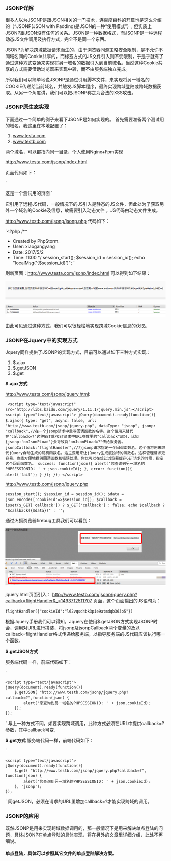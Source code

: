 ### JSONP详解
  很多人以为JSONP是跟JSON相关的一门技术，连百度百科的开篇也是这么介绍的（“JSONP(JSON with Padding)是JSON的一种“使用模式”）, 但实质上JSONP跟JSON没有任何的关系。JSON是一种数据格式，而JSONP是一种远程动态JS文件调用及执行方式，完全不是同一个东西。
  
  JSONP为解决跨域数据请求而生的，由于浏览器同源策略安全限制，是不允许不同域名间的Cookie共享的，而<scipt></scipt>标签方式的JS文件引入则不受限制，于是乎就有了通过这种方式变通来实现将另一域名的数据引入到当前域名。当然这种Cookie共享的方式需要借助浏览器来实现中转，而不由服务端独立完成。
  
  所以我们可以简单地说JSONP是通过引用脚本文件，来实现将另一域名的COOKIE传递给当前域名，并触发JS脚本程序，最终实现跨域登陆或跨域数据获取。从另一个角度讲，我们可以把JSONP称之为合法的XSS攻击。



### JSONP原生态实现
下面通过一个简单的例子来看下JSONP是如何实现的。
首先需要准备两个测试用的域名，我这里在本地配置了：

1. www.testa.com
2. www.testb.com

两个域名，可以都指向同一目录，个人使用Nginx+Fpm实现


http://www.testa.com/jsonp/index.html

页面代码如下：

`
<!DOCTYPE html>
<html lang="en">
<head>
    <meta charset="UTF-8">
    <title>这是一个测试的页面</title>
   <script type="text/javascript">
function localMsg(cookieId) {
    alert('执行当页面函数,当前页面'+document.cookie+',获取另一域名www.testb.com的PHPSESSID:'+cookieId)
}
</script>
<script type="text/javascript" src="http://www.testb.com/jsonp/jsonp.php"></script>
</head>
<body>
这是一个测试用的页面
</body>
</html>
`

它引用了远程JS代码，一般情况下的JS引入是静态的JS文件，但此处为了获取另外一个域名的Cookie及信息，故需要引入动态文件 ，JS代码由动态文件生成。

http://www.testb.com/jsonp/jsonp.php
代码如下：

`<?php
/**
 * Created by PhpStorm.
 * User: xiaogangyang
 * Date: 2017/5/2
 * Time: 11:00
 */
session_start();
$session_id = session_id();
echo "localMsg('{$session_id}')";
`


刷新页面：http://www.testa.com/jsonp/index.html
可以得到如下结果：

![](jsonp/json-origin.png)

![](jsonp/json-origin-sessionid.png)

由此可见通过这种方式，我们可以很轻松地实现跨域Cookie信息的获取。

### JSONP在Jquery中的实现方式
Jquery同样提供了JSONP的实现方式，目前可以通过如下三种方式实现：

1. $.ajax
1. $.getJSON
1. $.get

**$.ajax方式**

http://www.testa.com/jsonp/jquery.html:

` <script type="text/javascript" src="http://libs.baidu.com/jquery/1.11.1/jquery.min.js"></script>
    <script type="text/javascript">
    jQuery(document).ready(function(){
        $.ajax({
            type: "get",
            async: false,
            url: "http://www.testb.com/jsonp/jquery.php",
            dataType: "jsonp",
            jsonp: "callback",//在一个jsonp请求中重写回调函数的名字。这个值用来替代在"callback=?"这种GET或POST请求中URL参数里的"callback"部分，比如{jsonp:'onJsonPLoad'}会导致将"onJsonPLoad=?"传给服务器。
            jsonpCallback:"flightHandler",//为jsonp请求指定一个回调函数名。这个值将用来取代jQuery自动生成的随机函数名。这主要用来让jQuery生成度独特的函数名，这样管理请求更容易，也能方便地提供回调函数和错误处理。你也可以在想让浏览器缓存GET请求的时候，指定这个回调函数名。
            success: function(json){
                alert('您查询到另一域名的PHPSESSIONID： ' + json.cookieId);
            },
            error: function(){
                alert('fail');
            }
        });
    });
</script>`


http://www.testb.com/jsonp/jquery.php

`session_start();
$session_id = session_id();
$data = json_encode(['cookieId'=>$session_id]);
$callback = isset($_GET['callback']) ? $_GET['callback'] : false;
echo $callback ? "$callback({$data})" : '';
`

通过火狐浏览器firebug工具我们可以看到：

![](jsonp/jquery-getJSON.png)

jquery.html页面引入：
http://www.testb.com/jsonp/jquery.php?callback=flightHandler&_=1493712511707
页面，这个页面输出的JS语句为：

`
flightHandler({"cookieId":"l62vqsd4bk3pie9atmdqb363o5"})
`

根据Jquery手册我们可以得知，Jquery在使用$.getJSON方式实现JSONP时会，调用对URL进行拼装，将jsonp及jsonpCallback两个变量的及以callback=flightHandler格式传递给服务端，以指导服务端的JS代码应该执行哪一个函数。



**$.getJSON方式**

服务端代码一样，前端代码如下：

`
<script type="text/javascript" src="http://libs.baidu.com/jquery/1.11.1/jquery.min.js"></script>
    <script type="text/javascript">
    jQuery(document).ready(function(){
        $.getJSON( "http://www.testb.com/jsonp/jquery.php?callback=?",function(json) {
            alert('您查询到另一域名的PHPSESSIONID： ' + json.cookieId);
        });
    });
</script>
`
与上一种方式不同，如要实现跨域调用，此种方式必须在URL中提供callback=?参数，其中callback可变.

**$.get方式**
服务端代码一样，前端代码如下：

`
<script type="text/javascript" src="http://libs.baidu.com/jquery/1.11.1/jquery.min.js"></script>
    <script type="text/javascript">
    jQuery(document).ready(function(){
        $.get( "http://www.testb.com/jsonp/jquery.php?callback=?", function(json) {
            alert('您查询到另一域名的PHPSESSIONID： ' + json.cookieId);
        }, 'jsonp');
    });
</script> 
`
同getJSON，必须在请求的URL里增加callback=?才能实现跨域的调用。



### JSONP的应用

既然JSONP是用来实现跨域数据调用的，那一般情况下是用来解决单点登陆的问题，具体JSONP在单点登陆的具体实现，将在另外的文章里详细介绍，此处不再细说。

#### 单点登陆，具体可以参照其它文件的单点登陆解决方案。

